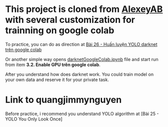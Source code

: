
# This project is cloned from [AlexeyAB](https://github.com/AlexeyAB/darknet) with several customization for trainning on google colab 

To practice, you can do as direction at [Bài 26 - Huấn luyện YOLO darknet trên google colab](https://phamdinhkhanh.github.io/2020/03/10/DarknetGoogleColab.html)

Or another simple way opens [darknetGoogleColab.ipynb](https://colab.research.google.com/drive/1G3AM3CHsMb0iwuBDR-j5rimr_WX2KHc2) file and start run from item **3.2. Enable GPU trên google colab**.

After you understand how does darknet work. You could train model on your own data and reserve it for your private task.

# Link to quangjimmynguyen

Before practice, i recommend you understand YOLO algorithm at [Bài 25 - YOLO You Only Look Once]
